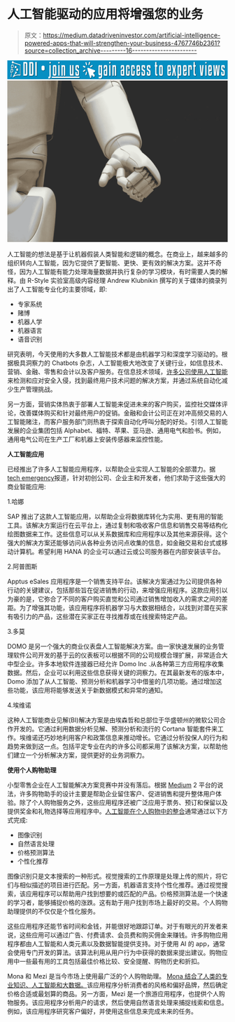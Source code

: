 # 人工智能驱动的应用将增强您的业务

> 原文：<https://medium.datadriveninvestor.com/artificial-intelligence-powered-apps-that-will-strengthen-your-business-4767746b2361?source=collection_archive---------16----------------------->

[![](img/99a368d20bdd03995884ca1b91a535dd.png)](http://www.track.datadriveninvestor.com/J12U)![](img/4559db1deed0f85469985bf7d75c69c3.png)

人工智能的想法是基于让机器假装人类智能和逻辑的概念。在商业上，越来越多的组织转向人工智能，因为它提供了更智能、更快、更有效的解决方案。这并不奇怪，因为人工智能有能力处理海量数据并执行复杂的学习模块，有时需要人类的解释。由 R-Style 实验室高级内容经理 Andrew Klubnikin 撰写的关于媒体的摘录列出了人工智能专业化的主要领域，即:

*   专家系统
*   赌博
*   机器人学
*   机器语言
*   语音识别

研究表明，今天使用的大多数人工智能技术都是由机器学习和深度学习驱动的。根据极具洞察力的 Chatbots 杂志，人工智能极大地改变了关键行业，如信息技术、营销、金融、零售和会计以及客户服务。在信息技术领域，[许多公司使用人工智能](https://yalantis.com/blog/five-best-ai-powered-chatbot-apps/)来检测和应对安全入侵，找到最终用户技术问题的解决方案，并通过系统自动化减少生产管理挑战。

另一方面，营销实体热衷于部署人工智能来促进未来的客户购买，监控社交媒体评论，改善媒体购买和针对最终用户的促销。金融和会计公司正在对冲高频交易的人工智能赌注，而客户服务部门则热衷于探索自动化呼叫分配的好处。引领人工智能发展的企业集团包括 Alphabet、福特、苹果、亚马逊、通用电气和脸书。例如，通用电气公司在生产工厂和机器上安装传感器来监控性能。

**人工智能应用**

已经推出了许多人工智能应用程序，以帮助企业实现人工智能的全部潜力。据[tech emergency](https://www.techemergence.com/ai-in-business-intelligence-applications/)报道，针对初创公司、企业主和开发者，他们求助于这些强大的商业智能应用:

1.哈娜

SAP 推出了这款人工智能应用，以帮助企业将数据库转化为实用、更有用的智能工具。该解决方案运行在云平台上，通过复制和吸收客户信息和销售交易等结构化绘图数据来工作。这些信息可以从关系数据库和应用程序以及其他来源获得。这个强大的解决方案还能够访问从各种业务访问点收集的信息，如金融交易和台式或移动计算机。希望利用 HANA 的企业可以通过云或公司服务器在内部安装该平台。

2.阿普图斯

Apptus eSales 应用程序是一个销售支持平台。该解决方案通过为公司提供各种行动的关键建议，包括那些旨在促进销售的行动，来增强应用程序。这款应用引以为豪的是，它弥合了不同的客户购买直觉和公司通过销售增加收入的需求之间的差距。为了增强其功能，该应用程序将机器学习与大数据相结合，以找到对潜在买家有吸引力的产品，这些潜在买家正在寻找推荐或在线搜索特定产品。

3.多莫

DOMO 是另一个强大的商业仪表盘人工智能解决方案。由一家快速发展的业务管理软件公司开发的基于云的仪表板可以根据不同的公司规模合理扩展，非常适合大中型企业。许多本地软件连接器已经允许 Domo Inc .从各种第三方应用程序收集数据。然后，企业可以利用这些信息获得关键的洞察力。在其最新发布的版本中，Domo 添加了从人工智能、预测分析和机器学习中借鉴的几项功能。通过增加这些功能，该应用将能够发送关于新数据模式和异常的通知。

4.埃维诺

这种人工智能商业见解(BI)解决方案是由埃森哲和总部位于华盛顿州的微软公司合作开发的。它通过利用数据分析见解、预测分析和流行的 Cortana 智能套件来工作。埃维诺还巧妙地利用客户和政策信息来推动增长。它通过分析投保人的行为和趋势来做到这一点。包括平定专业在内的许多公司都采用了该解决方案，以帮助他们建立一个分析解决方案，提供更好的业务洞察力。

**使用个人购物助理**

小型零售企业在人工智能解决方案竞赛中并没有落后。根据 [Medium](https://medium.com/master-of-code-global/how-to-develop-a-personal-shopper-app-powered-by-data-intelligence-and-humans-4dc8787a957) 2 平台的说法，许多购物助手的设计主要是帮助企业留住客户、促进销售和提升整体用户体验。除了个人购物服务之外，这些应用程序还被广泛应用于票务、预订和保留以及提供奖金和礼物选择等应用程序中。[人工智能在个人购物中的整合](https://yalantis.com/blog/developing-a-personal-shopping-assistant-app-what-you-need-to-know/)通常通过以下方式完成:

*   图像识别
*   自然语言处理
*   价格预测算法
*   个性化推荐

图像识别只是文本搜索的一种形式。视觉搜索的工作原理是处理上传的照片，将它们与相似描述的项目进行匹配。另一方面，机器语言支持个性化推荐。通过视觉搜索，该应用程序可以帮助用户找到想要的或匹配的产品。价格预测算法是一个快速的学习者，能够捕捉价格的涨跌。这有助于用户找到市场上最好的交易。个人购物助理提供的不仅仅是个性化服务。

这些应用程序还能节省时间和金钱，并能很好地跟踪订单。对于有眼光的开发者来说，这些应用可以通过广告、付费请求、会员费和购买佣金来赚钱。许多购物应用程序都由人工智能和人类元素以及数据智能提供支持。对于使用 AI 的 app，通常会使用专门开发的算法。该算法利用从用户行为中获得的数据来提出建议。购物应用中一些最有用的工具包括最佳价格比较、安全提醒、购物历史和折扣。

Mona 和 Mezi 是当今市场上使用最广泛的个人购物助理。 [Mona 结合了人类的专业知识、人工智能和大数据。](https://techcrunch.com/2015/06/24/ex-amazon-team-launches-mona-an-app-that-puts-a-personal-shopper-in-your-pocket/)该应用程序分析消费者的风格和偏好品牌，然后确定价格合适或最划算的商品。另一方面，Mezi 是一个旅游应用程序，也提供个人购物服务。该应用程序分析用户的请求，然后使用自然语言处理来捕捉线索和信息。例如，该应用程序研究客户偏好，并使用这些信息来完成未来的任务。